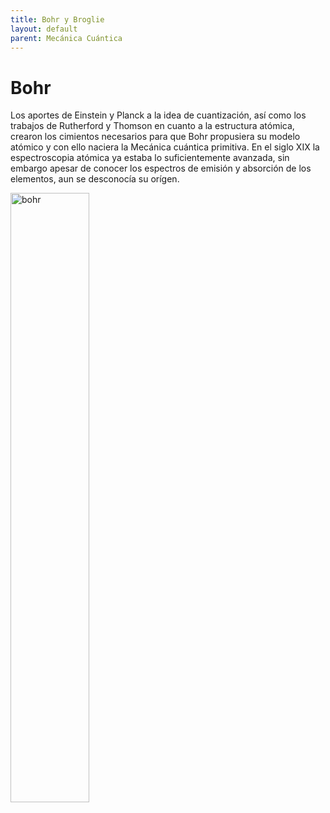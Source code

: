 ```yaml
---
title: Bohr y Broglie
layout: default
parent: Mecánica Cuántica
---
```

# Bohr

Los aportes de Einstein y Planck a la idea de cuantización, así como los trabajos de Rutherford y Thomson en cuanto a la estructura atómica, crearon los cimientos necesarios para que Bohr propusiera su modelo atómico y con ello naciera la Mecánica cuántica primitiva. En el siglo XIX la espectroscopia atómica ya estaba lo suficientemente avanzada, sin embargo apesar de conocer los espectros de emisión y absorción de los elementos, aun se desconocía su orígen.

<img src="https://www.chemistrylearner.com/wp-content/uploads/2022/01/Bohr-Model.jpg" alt="bohr" style="height: 50%; width: 50%;"/>
